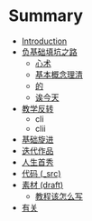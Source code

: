 # Summary

* [Introduction](README.md)
* [负基础填坑之路](-1to0/Readme.md)
   * [心术](-1to0/minds.md)
   * [基本概念理清](-1to0/concepts.md)
   * [的](-1to0/de.md)
   * [诶今天](To0/today.md)
* [教学反转](0MOOC/README.md)
   * cli
   * clii
* [基础旋进](1sTry/README.md)
* [迭代作品](2nDev/README.md)
* [人生首秀](3rDemo/README.md)
* [代码 (_src)](_src/README.md)
* [素材 (draft)](draft/README.md)
   * [教程该怎么写](draft/how2tutorial.md)
* [有关](ABOUT.md)

